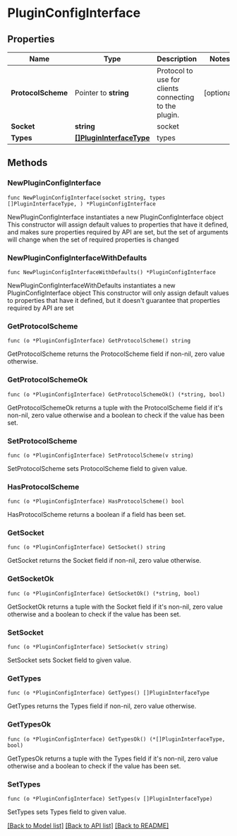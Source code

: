 # PluginConfigInterface

## Properties

Name | Type | Description | Notes
------------ | ------------- | ------------- | -------------
**ProtocolScheme** | Pointer to **string** | Protocol to use for clients connecting to the plugin. | [optional] 
**Socket** | **string** | socket | 
**Types** | [**[]PluginInterfaceType**](PluginInterfaceType.md) | types | 

## Methods

### NewPluginConfigInterface

`func NewPluginConfigInterface(socket string, types []PluginInterfaceType, ) *PluginConfigInterface`

NewPluginConfigInterface instantiates a new PluginConfigInterface object
This constructor will assign default values to properties that have it defined,
and makes sure properties required by API are set, but the set of arguments
will change when the set of required properties is changed

### NewPluginConfigInterfaceWithDefaults

`func NewPluginConfigInterfaceWithDefaults() *PluginConfigInterface`

NewPluginConfigInterfaceWithDefaults instantiates a new PluginConfigInterface object
This constructor will only assign default values to properties that have it defined,
but it doesn't guarantee that properties required by API are set

### GetProtocolScheme

`func (o *PluginConfigInterface) GetProtocolScheme() string`

GetProtocolScheme returns the ProtocolScheme field if non-nil, zero value otherwise.

### GetProtocolSchemeOk

`func (o *PluginConfigInterface) GetProtocolSchemeOk() (*string, bool)`

GetProtocolSchemeOk returns a tuple with the ProtocolScheme field if it's non-nil, zero value otherwise
and a boolean to check if the value has been set.

### SetProtocolScheme

`func (o *PluginConfigInterface) SetProtocolScheme(v string)`

SetProtocolScheme sets ProtocolScheme field to given value.

### HasProtocolScheme

`func (o *PluginConfigInterface) HasProtocolScheme() bool`

HasProtocolScheme returns a boolean if a field has been set.

### GetSocket

`func (o *PluginConfigInterface) GetSocket() string`

GetSocket returns the Socket field if non-nil, zero value otherwise.

### GetSocketOk

`func (o *PluginConfigInterface) GetSocketOk() (*string, bool)`

GetSocketOk returns a tuple with the Socket field if it's non-nil, zero value otherwise
and a boolean to check if the value has been set.

### SetSocket

`func (o *PluginConfigInterface) SetSocket(v string)`

SetSocket sets Socket field to given value.


### GetTypes

`func (o *PluginConfigInterface) GetTypes() []PluginInterfaceType`

GetTypes returns the Types field if non-nil, zero value otherwise.

### GetTypesOk

`func (o *PluginConfigInterface) GetTypesOk() (*[]PluginInterfaceType, bool)`

GetTypesOk returns a tuple with the Types field if it's non-nil, zero value otherwise
and a boolean to check if the value has been set.

### SetTypes

`func (o *PluginConfigInterface) SetTypes(v []PluginInterfaceType)`

SetTypes sets Types field to given value.



[[Back to Model list]](../README.md#documentation-for-models) [[Back to API list]](../README.md#documentation-for-api-endpoints) [[Back to README]](../README.md)


